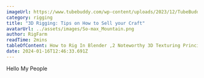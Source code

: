 ```yaml
---
imageUrl: https://www.tubebuddy.com/wp-content/uploads/2023/12/TubeBuddy-Blog-Banner-4-1568x882.jpg
category: rigging
title: "3D Rigging: Tips on How to Sell your Craft"
avatarUrl: ../assets/images/So-max_Mountain.png
author: RigFarm
readTime: 2mins
tableOfContent: How to Rig In Blender ,2 Noteworthy 3D Texturing Principles , Wrapping Up
date: 2024-01-16T12:46:33.691Z
---
```

H﻿ello My People